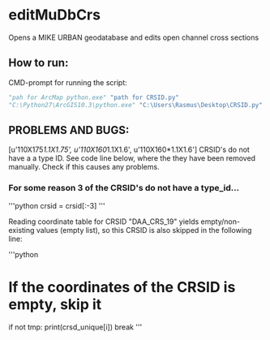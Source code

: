 # editMuDbCrs

Opens a MIKE URBAN geodatabase and edits open channel cross sections

## How to run:

CMD-prompt for running the script:

```python
"pah for ArcMap python.exe" "path for CRSID.py"
"C:\Python27\ArcGIS10.3\python.exe" "C:\Users\Rasmus\Desktop\CRSID.py"
```

## PROBLEMS AND BUGS:

[u'110X175*1.1X1.75', u'110X160*1.1X1.6', u'110X160*1.1X1.6'] CRSID's do not have a a type ID. See code line below, where the they have been removed manually. Check if this causes any problems.

### For some reason 3 of the CRSID's do not have a type_id...

'''python
crsid = crsid[:-3]
'''

Reading coordinate table for CRSID "DAA_CRS_19" yields empty/non-existing values (empty list), so this CRSID is also skipped in the following line:

'''python 
# If the coordinates of the CRSID is empty, skip it

if not tmp:
	print(crsd_unique[i])
	break
'''
